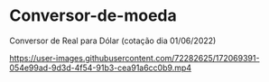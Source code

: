# Conversor-de-moeda
Conversor de Real para Dólar (cotação dia 01/06/2022)


https://user-images.githubusercontent.com/72282625/172069391-054e99ad-9d3d-4f54-91b3-cea91a6cc0b9.mp4

